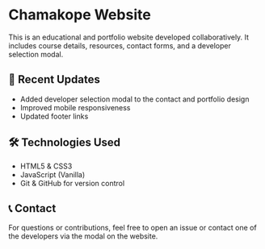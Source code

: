 # Chamakope Website

This is an educational and portfolio website developed collaboratively. It includes course details, resources, contact forms, and a developer selection modal.

## 📌 Recent Updates

- Added developer selection modal to the contact and portfolio design
- Improved mobile responsiveness
- Updated footer links

## 🛠️ Technologies Used

- HTML5 & CSS3
- JavaScript (Vanilla)
- Git & GitHub for version control

## 📞 Contact

For questions or contributions, feel free to open an issue or contact one of the developers via the modal on the website.
